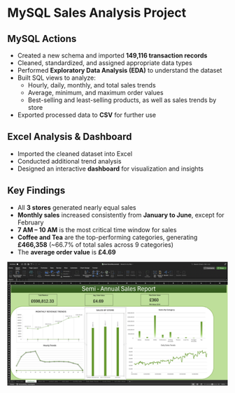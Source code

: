 # MySQL Sales Analysis Project

## MySQL Actions
- Created a new schema and imported **149,116 transaction records**  
- Cleaned, standardized, and assigned appropriate data types  
- Performed **Exploratory Data Analysis (EDA)** to understand the dataset  
- Built SQL views to analyze:
  - Hourly, daily, monthly, and total sales trends  
  - Average, minimum, and maximum order values  
  - Best-selling and least-selling products, as well as sales trends by store  
- Exported processed data to **CSV** for further use  

## Excel Analysis & Dashboard
- Imported the cleaned dataset into Excel  
- Conducted additional trend analysis  
- Designed an interactive **dashboard** for visualization and insights  

## Key Findings
- All **3 stores** generated nearly equal sales  
- **Monthly sales** increased consistently from **January to June**, except for February  
- **7 AM – 10 AM** is the most critical time window for sales  
- **Coffee and Tea** are the top-performing categories, generating **£466,358** (~66.7% of total sales across 9 categories)  
- The **average order value** is **£4.69**  

![Dashboard](./Dashboard.png)





